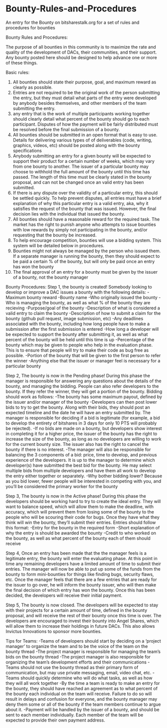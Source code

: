Bounty-Rules-and-Procedures
===========================

An entry for the Bounty on bitsharestalk.org for a set of rules and procedures for bounties

Bounty Rules and Procedures:

The purpose of all bounties in this community is to maximize the rate and quality of the development of DACs, their communities, and their support. Any bounty posted here should be designed to help advance one or more of these things.

Basic rules:

1) All bounties should state their purpose, goal, and maximum reward as clearly as possible.
2) Entries are not required to be the original work of the person submitting the entry, but they must detail what parts of the entry were developed by anybody besides themselves, and other members of the team submitting the entry.
3) any entry that is the work of multiple participants working together should clearly detail what percent of the bounty should go to each participant. Disputes of how the payment will be fairly distributed must be resolved before the final submission of a bounty.
4) All bounties should be submitted in an open format that is easy to use. Details for delivering various types of of deliverables (code, writing, graphics, videos, etc) should be posted along with the bounty specifications
5) Anybody submitting an entry for a given bounty will be expected to support their product for a certain number of weeks, which may vary from one bounty to another. The issuer of a particular bounty may choose to withhold the full amount of the bounty until this time has passed. The length of this time must be clearly stated in the bounty proposal, and can not be changed once an valid entry has been submitted.
6) If there is any dispute over the validity of a particular entry, this should be settled quickly. To help prevent disputes, all entries must have a brief explanation of why this particular entry is a valid entry, aka, why it satisfies the request of the bounty that was issued. However, the final decision lies with the individual that issued the bounty.
7) All bounties should have a reasonable reward for the required task. The market has the right to punish anyone who attempts to issue bounties with low rewards by simply not participating in the bounty, and/or requesting that the bounty be increased.
8) To help encourage competition, bounties will use a bidding system. This system will be detailed below in procedures.
9) Bounties might not always be managed by the person who issued them. If a separate manager is running the bounty, then they should expect to be paid a certain % of the bounty, but will only be paid once an entry has won the bounty
10) The final approval of an entry for a bounty must be given by the issuer of a bounty, not the bounty manager

Bounty Procedures:
Step 1, the bounty is created! Somebody looking to develop or improve a DAC issues a bounty with the following details:
	-Maximum bounty reward
	-Bounty name
	-Who originally issued the bounty
	-Who is managing the bounty, as well as what % of the bounty they are recieving
	-Purpose/goal of the bounty
	-Description of what is considered a valid entry to claim the bounty
	-Description of how to submit a claim for the bounty (github pull request, image submission, etc)
	-Any deadlines associated with the bounty, including how long people have to make a submission after the first submission is entered
	-How long a developer will be expected to support the bounty after submitting it, as well as what percent of the bounty will be held until this time is up
	-Percentage of the bounty which may be given to people who help in the evaluation phase. This is to ensure that people will try to make their code as bug free as possible.
	-Portion of the bounty that will be given to the first person to refer the winner
	-Anything else that the issuer or manager feel is necessary for a particular bounty

Step 2, The bounty is now in the Pending phase! During this phase the manager is responsible for answering any questions about the details of the bounty, and managing the bidding. People can also refer developers to the bounty. If they refer the winner, they will get a portion of the bounty. Bidding should work as follows:
	-The bounty has some maximum payout, defined by the issuer and/or manager of the bounty
	-Developers can then post lower bids to try to get the bounty. Along with their bids, they should post an expected timeline and the date he will have an entry submitted by. The manager is responsible for deciding if a bid is legitimate (for example, a bid to develop the entirety of bitshares in 3 days for only 10 PTS will probably be rejected). 
	-If no bids are made on a bounty, but developers show interest in completing it for a higher price, the issuer of the bounty has the right to increase the size of the bounty, as long as no developers are willing to work for the current bounty size. The issuer also has the right to cancel the bounty if there is no interest.
-The manager will also be responsible for balancing the 3 components of a bid: price, time to develop, and previous experience of the developers. It is up to the manager to determine which developer(s) have submitted the best bid for the bounty. He may select multiple bids from multiple developers and have them all work to develop the entry either together or separately.
-Why bother bidding lower? Because as you bid lower, fewer people will be interested in competing with you, and you’ll be considered the primary worker for the bounty

Step 3, The bounty is now in the Active phase! During this phase the developers should be working hard to try to create the ideal entry. They will want to balance speed, which will allow them to make the deadline, with accuracy, which will prevent them from losing some of the bounty to the people who will be scouring their code for bugs. Once they have what they think will win the bounty, they’ll submit their entries. Entries should follow this format:
	-Entry for the bounty in the required form
	-Short explanation of why the entry is should be awarded the bounty
	-Credit to who worked on the bounty, as well as what percent of the bounty each of them should receive

Step 4, Once an entry has been made that the the manager feels is a legitimate entry, the bounty will enter the evaluating phase. At this point in time any remaining developers have a limited amount of time to submit their entries. The manager will now be able to put up some of the funds from the bounty to form mini-bounties for things like finding bugs, security flaws, etc. Once the manager feels that there are a few entries that are ready for the issuer to go over, he will inform the bounty issuer, who will then make the final decision of which entry has won the bounty. Once this has been decided, the developers will receive their initial payment.

Step 5, The bounty is now closed. The developers will be expected to stay with their projects for a certain amount of time, defined in the bounty proposal, and will receive the rest of their bounty once this time is over. The developers are encouraged to invest their bounty into Angel Shares, which will allow them to increase their holdings in future DACs. This also allows Invictus Innovations to sponsor more bounties.

Tips for Teams:
-Teams of developers should start by deciding on a ‘project manager’ to organize the team and to be the voice of the team on the bounty thread
-The project manager is responsible for managing the team’s bids on the bounty thread
-The project manager is also responsible for organizing the team’s development efforts and their communications
-Teams should not use the bounty thread as their primary form of communication, but may use private messaging, email, video chat, etc.
-Teams should quickly determine who will do what tasks, as well as how they will all work together
-By the time a team is ready to make an entry for the bounty, they should have reached an agreement as to what percent of the bounty each individual on the team will receive. Failure to do so will result in delays and confusion for everyone, and the bounty manager may deny them some or all of the bounty if the team members continue to argue about it.
-Payment will be handled by the issuer of a bounty, and should be sent to each member individually. Each member of the team will be expected to provide their own payment address.
